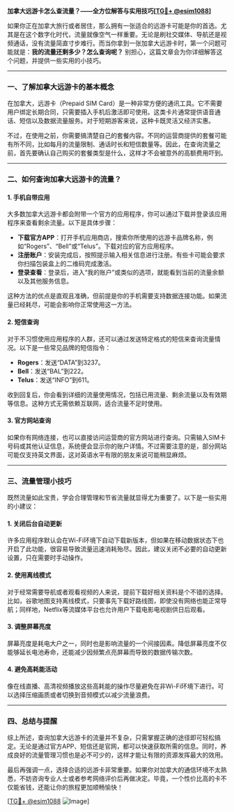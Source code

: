 **加拿大远游卡怎么查流量？——全方位解答与实用技巧[[TG💪+ @esim1088](https://t.me/s/esim1088)]**

如果你正在加拿大旅行或者居住，那么拥有一张适合的远游卡可能是你的首选。尤其是在这个数字化时代，流量就像空气一样重要。无论是刷社交媒体、导航还是视频通话，没有流量简直寸步难行。而当你拿到一张加拿大远游卡时，第一个问题可能就是：**我的流量还剩多少？怎么查询呢？** 别担心，这篇文章会为你详细解答这个问题，并提供一些实用的小技巧。

---

### **一、了解加拿大远游卡的基本概念**

在加拿大，远游卡（Prepaid SIM Card）是一种非常方便的通讯工具。它不需要用户绑定长期合同，只需要插入手机后激活即可使用。这类卡片通常提供语音通话、短信以及数据流量服务。对于短期游客来说，这种卡既灵活又经济实惠。

不过，在使用之前，你需要搞清楚自己的套餐内容。不同的运营商提供的套餐可能有所不同，比如每月的流量限制、通话时长和短信数量等。因此，在查询流量之前，首先要确认自己购买的套餐类型是什么，这样才不会被意外的高额费用吓到。

---

### **二、如何查询加拿大远游卡的流量？**

#### **1. 手机自带应用**
大多数加拿大远游卡都会附带一个官方的应用程序，你可以通过下载并登录该应用程序来查看剩余流量。以下是具体步骤：

- **下载官方APP**：打开手机应用商店，搜索你所使用的远游卡品牌名称，例如“Rogers”、“Bell”或“Telus”。下载对应的官方应用程序。
- **注册账户**：安装完成后，按照提示输入相关信息进行注册。有些卡可能会要求你扫描包装盒上的二维码完成激活。
- **登录查看**：登录后，进入“我的账户”或类似的选项，就能看到当前的流量余额以及其他服务信息。

这种方法的优点是直观且准确，但前提是你的手机需要支持数据连接功能。如果流量已经耗尽，可能会影响你正常使用这一方法。

#### **2. 短信查询**
对于不习惯使用应用程序的人群，还可以通过发送特定格式的短信来查询流量情况。以下是一些常见品牌的短信指令：

- **Rogers**：发送“DATA”到3237。
- **Bell**：发送“BAL”到222。
- **Telus**：发送“INFO”到611。

收到回复后，你会看到详细的流量使用情况，包括已用流量、剩余流量以及有效期等信息。这种方式无需依赖互联网，适合流量不足时使用。

#### **3. 官方网站查询**
如果你有网络连接，也可以直接访问运营商的官方网站进行查询。只需输入SIM卡号码或其他认证信息，系统便会显示你的账户详情。不过需要注意的是，部分网站可能仅支持英文界面，这对英语水平有限的朋友来说可能稍显麻烦。

---

### **三、流量管理小技巧**

既然流量如此宝贵，学会合理管理和节省流量就显得尤为重要了。以下是一些实用的小建议：

#### **1. 关闭后台自动更新**
许多应用程序默认会在Wi-Fi环境下自动下载新版本，但如果在移动数据状态下也开启了此功能，很容易导致流量迅速消耗殆尽。因此，建议关闭不必要的自动更新设置，只在需要时手动操作。

#### **2. 使用离线模式**
对于经常需要导航或者观看视频的人来说，提前下载好相关资料是个不错的选择。比如，谷歌地图支持离线模式，只要事先下载好路线图，即使没有网络也能正常导航；同样地，Netflix等流媒体平台也允许用户下载电影电视剧供日后观看。

#### **3. 调整屏幕亮度**
屏幕亮度是耗电大户之一，同时也是影响流量的一个间接因素。降低屏幕亮度不仅能够延长电池寿命，还能减少因频繁点亮屏幕而导致的数据传输次数。

#### **4. 避免高耗能活动**
像在线直播、高清视频播放这些高耗能的操作尽量避免在非Wi-Fi环境下进行。可以选择压缩画质或者切换到音频模式以减少流量浪费。

---

### **四、总结与提醒**

综上所述，查询加拿大远游卡的流量并不复杂，只需掌握正确的途径即可轻松搞定。无论是通过官方APP、短信还是官网，都可以快速获取所需的信息。同时，养成良好的流量管理习惯也是必不可少的，这样才能让有限的资源发挥最大的效用。

最后再强调一点，选择合适的远游卡非常重要。如果你对加拿大的通信环境不太熟悉，不妨咨询专业人士或者参考网络评价后再做决定。毕竟，一个性价比高的卡不仅能省钱，还能让你的旅程更加顺畅愉快！

[[TG💪+ @esim1088](https://t.me/s/esim1088) ![Image](https://i.postimg.cc/4NQfJmqS/Snipaste-2025-05-13-00-14-12.png)]
